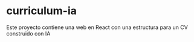 # curriculum-ia
Este proyecto contiene una web en React con una estructura para un CV construido con IA
